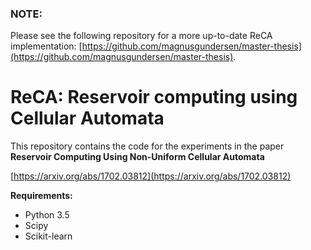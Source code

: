 ### NOTE: 
Please see the following repository for a more up-to-date ReCA implementation:
[https://github.com/magnusgundersen/master-thesis](https://github.com/magnusgundersen/master-thesis).


# ReCA: Reservoir computing using Cellular Automata

This repository contains the code for the experiments in the paper **Reservoir Computing Using Non-Uniform Cellular Automata**


[https://arxiv.org/abs/1702.03812](https://arxiv.org/abs/1702.03812)



**Requirements:**
* Python 3.5 
* Scipy
* Scikit-learn

